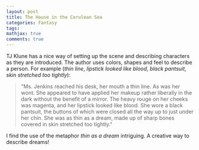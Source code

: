 ```yaml
---
layout: post
title: The House in the Cerulean Sea
categories: Fantasy
tags:
mathjax: true
comments: true
---
```


TJ Klune has a nice way of setting up the scene and describing characters as they are introduced. The author uses colors, shapes and feel to describe a person. For example (*thin line*, *lipstick looked like blood*, *black pantsuit*, *skin stretched too tightly*): 

>"Ms. Jenkins reached his desk, her mouth a thin line. As was her wont. She appeared to have applied her makeup rather liberally in the dark without the benefit of a mirror. The heavy rouge on her cheeks was magenta, and her lipstick looked like blood. She wore a black pantsuit, the buttons of which were closed all the way up to just under her chin. She was as thin as a dream, made up of sharp bones covered in skin stretched too tightly."

I find the use of the metaphor *thin as a dream* intriguing. A creative way to describe dreams!


